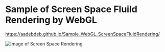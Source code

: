 # Sample of Screen Space Fluild Rendering by WebGL

https://aadebdeb.github.io/Sample_WebGL_ScreenSpaceFluidRendering/

![image of Screen Space Rendering](https://user-images.githubusercontent.com/10070637/65811328-9a15d200-e1f1-11e9-8a54-3fa52d3c271a.png)